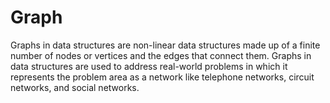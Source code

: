 # Graph
Graphs in data structures are non-linear data structures made up of a finite number of nodes or vertices and the edges that connect them. 
Graphs in data structures are used to address real-world problems in which it represents the problem area as a network like telephone networks, circuit networks, and social networks.

